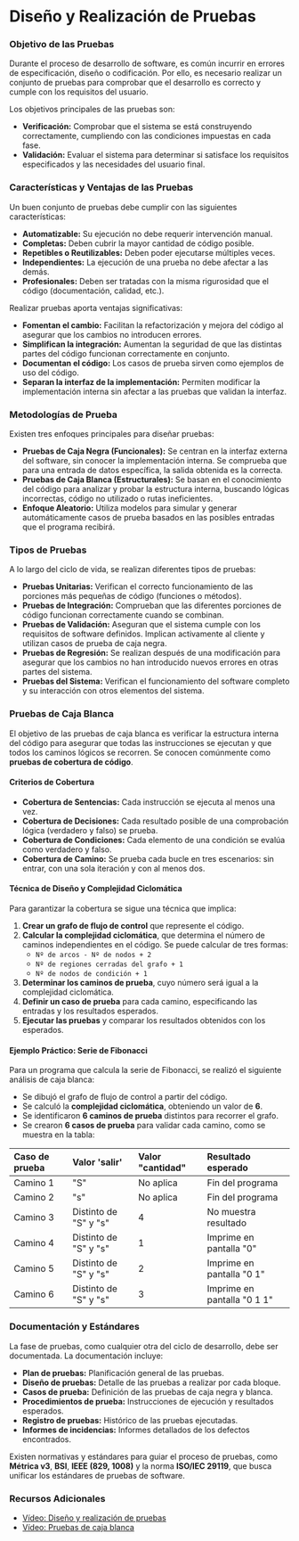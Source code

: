 # Diseño y Realización de Pruebas

### Objetivo de las Pruebas

Durante el proceso de desarrollo de software, es común incurrir en errores de especificación, diseño o codificación. Por ello, es necesario realizar un conjunto de pruebas para comprobar que el desarrollo es correcto y cumple con los requisitos del usuario.

Los objetivos principales de las pruebas son:

*   **Verificación:** Comprobar que el sistema se está construyendo correctamente, cumpliendo con las condiciones impuestas en cada fase.
*   **Validación:** Evaluar el sistema para determinar si satisface los requisitos especificados y las necesidades del usuario final.

### Características y Ventajas de las Pruebas

Un buen conjunto de pruebas debe cumplir con las siguientes características:
*   **Automatizable:** Su ejecución no debe requerir intervención manual.
*   **Completas:** Deben cubrir la mayor cantidad de código posible.
*   **Repetibles o Reutilizables:** Deben poder ejecutarse múltiples veces.
*   **Independientes:** La ejecución de una prueba no debe afectar a las demás.
*   **Profesionales:** Deben ser tratadas con la misma rigurosidad que el código (documentación, calidad, etc.).

Realizar pruebas aporta ventajas significativas:
*   **Fomentan el cambio:** Facilitan la refactorización y mejora del código al asegurar que los cambios no introducen errores.
*   **Simplifican la integración:** Aumentan la seguridad de que las distintas partes del código funcionan correctamente en conjunto.
*   **Documentan el código:** Los casos de prueba sirven como ejemplos de uso del código.
*   **Separan la interfaz de la implementación:** Permiten modificar la implementación interna sin afectar a las pruebas que validan la interfaz.

### Metodologías de Prueba

Existen tres enfoques principales para diseñar pruebas:

*   **Pruebas de Caja Negra (Funcionales):** Se centran en la interfaz externa del software, sin conocer la implementación interna. Se comprueba que para una entrada de datos específica, la salida obtenida es la correcta.
*   **Pruebas de Caja Blanca (Estructurales):** Se basan en el conocimiento del código para analizar y probar la estructura interna, buscando lógicas incorrectas, código no utilizado o rutas ineficientes.
*   **Enfoque Aleatorio:** Utiliza modelos para simular y generar automáticamente casos de prueba basados en las posibles entradas que el programa recibirá.

### Tipos de Pruebas

A lo largo del ciclo de vida, se realizan diferentes tipos de pruebas:

*   **Pruebas Unitarias:** Verifican el correcto funcionamiento de las porciones más pequeñas de código (funciones o métodos).
*   **Pruebas de Integración:** Comprueban que las diferentes porciones de código funcionan correctamente cuando se combinan.
*   **Pruebas de Validación:** Aseguran que el sistema cumple con los requisitos de software definidos. Implican activamente al cliente y utilizan casos de prueba de caja negra.
*   **Pruebas de Regresión:** Se realizan después de una modificación para asegurar que los cambios no han introducido nuevos errores en otras partes del sistema.
*   **Pruebas del Sistema:** Verifican el funcionamiento del software completo y su interacción con otros elementos del sistema.

### Pruebas de Caja Blanca

El objetivo de las pruebas de caja blanca es verificar la estructura interna del código para asegurar que todas las instrucciones se ejecutan y que todos los caminos lógicos se recorren. Se conocen comúnmente como **pruebas de cobertura de código**.

#### Criterios de Cobertura
*   **Cobertura de Sentencias:** Cada instrucción se ejecuta al menos una vez.
*   **Cobertura de Decisiones:** Cada resultado posible de una comprobación lógica (verdadero y falso) se prueba.
*   **Cobertura de Condiciones:** Cada elemento de una condición se evalúa como verdadero y falso.
*   **Cobertura de Camino:** Se prueba cada bucle en tres escenarios: sin entrar, con una sola iteración y con al menos dos.

#### Técnica de Diseño y Complejidad Ciclomática
Para garantizar la cobertura se sigue una técnica que implica:
1.  **Crear un grafo de flujo de control** que represente el código.
2.  **Calcular la complejidad ciclomática**, que determina el número de caminos independientes en el código. Se puede calcular de tres formas:
    *   `Nº de arcos - Nº de nodos + 2`
    *   `Nº de regiones cerradas del grafo + 1`
    *   `Nº de nodos de condición + 1`
3.  **Determinar los caminos de prueba**, cuyo número será igual a la complejidad ciclomática.
4.  **Definir un caso de prueba** para cada camino, especificando las entradas y los resultados esperados.
5.  **Ejecutar las pruebas** y comparar los resultados obtenidos con los esperados.

#### Ejemplo Práctico: Serie de Fibonacci
Para un programa que calcula la serie de Fibonacci, se realizó el siguiente análisis de caja blanca:
*   Se dibujó el grafo de flujo de control a partir del código.
*   Se calculó la **complejidad ciclomática**, obteniendo un valor de **6**.
*   Se identificaron **6 caminos de prueba** distintos para recorrer el grafo.
*   Se crearon **6 casos de prueba** para validar cada camino, como se muestra en la tabla:

| Caso de prueba | Valor 'salir' | Valor "cantidad" | Resultado esperado |
| :--- | :--- | :--- | :--- |
| Camino 1 | "S" | No aplica | Fin del programa |
| Camino 2 | "s" | No aplica | Fin del programa |
| Camino 3 | Distinto de "S" y "s" | 4 | No muestra resultado |
| Camino 4 | Distinto de "S" y "s" | 1 | Imprime en pantalla "0" |
| Camino 5 | Distinto de "S" y "s" | 2 | Imprime en pantalla "0 1" |
| Camino 6 | Distinto de "S" y "s" | 3 | Imprime en pantalla "0 1 1" |

### Documentación y Estándares

La fase de pruebas, como cualquier otra del ciclo de desarrollo, debe ser documentada. La documentación incluye:
*   **Plan de pruebas:** Planificación general de las pruebas.
*   **Diseño de pruebas:** Detalle de las pruebas a realizar por cada bloque.
*   **Casos de prueba:** Definición de las pruebas de caja negra y blanca.
*   **Procedimientos de prueba:** Instrucciones de ejecución y resultados esperados.
*   **Registro de pruebas:** Histórico de las pruebas ejecutadas.
*   **Informes de incidencias:** Informes detallados de los defectos encontrados.

Existen normativas y estándares para guiar el proceso de pruebas, como **Métrica v3**, **BSI**, **IEEE (829, 1008)** y la norma **ISO/IEC 29119**, que busca unificar los estándares de pruebas de software.

### Recursos Adicionales
*   [Vídeo: Diseño y realización de pruebas](https://aulavirtual3.educa.madrid.org/ies.alonsodeavellan.alcala/pluginfile.php/246691/mod_resource/content/1/3.%20Disen%CC%83o%20y%20realizacio%CC%81n%20de%20pruebas.mp4)
*   [Vídeo: Pruebas de caja blanca](https://aulavirtual3.educa.madrid.org/ies.alonsodeavellan.alcala/pluginfile.php/246692/mod_resource/content/1/3.1.%20Pruebas%20de%20caja%20blanca.mp4)